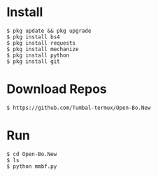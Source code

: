 # Install
```
$ pkg update && pkg upgrade
$ pkg install bs4
$ pkg install requests
$ pkg install mechanize
$ pkg install python
$ pkg install git
```
# Download Repos
```
$ https://github.com/Tumbal-termux/Open-Bo.New
```
# Run
```
$ cd Open-Bo.New
$ ls
$ python mmbf.py
```
